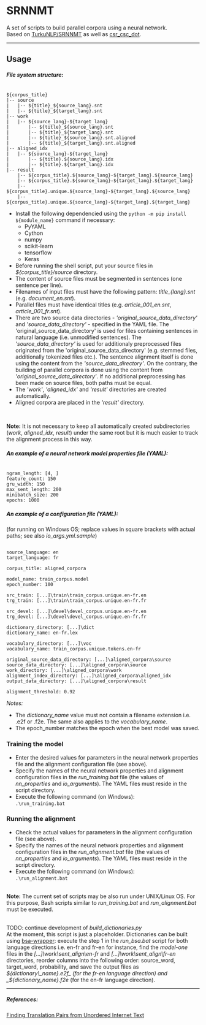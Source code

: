 # SRNNMT
A set of scripts to build parallel corpora using a neural network.<br>
Based on [TurkuNLP/SRNNMT](https://github.com/TurkuNLP/SRNNMT) as well as [csr_csc_dot](https://github.com/fginter/csr_csc_dot).
<hr>

## Usage
##### File system structure:
<pre><code>
${corpus_title}
|-- source
|   |-- ${title}_${source_lang}.snt
|   |-- ${title}_${target_lang}.snt
|-- work
|   |-- ${source_lang}-${target_lang}
|       |-- ${title}_${source_lang}.snt
|       |-- ${title}_${target_lang}.snt
|       |-- ${title}_${source_lang}.snt.aligned
|       |-- ${title}_${target_lang}.snt.aligned
|-- aligned_idx
|   |-- ${source_lang}-${target_lang}
|       |-- ${title}.${source_lang}.idx
|       |-- ${title}.${target_lang}.idx
|-- result
    |-- ${corpus_title}.${source_lang}-${target_lang}.${source_lang}
    |-- ${corpus_title}.${source_lang}-${target_lang}.${target_lang}
    |-- ${corpus_title}.unique.${source_lang}-${target_lang}.${source_lang}
    |-- ${corpus_title}.unique.${source_lang}-${target_lang}.${target_lang}
</code></pre>

* Install the following dependencied using the `python -m pip install ${module_name}` command if necessary:
  * PyYAML
  * Cython
  * numpy
  * scikit-learn
  * tensorflow
  * Keras
* Before running the shell script, put your source files in _${corpus\_title}/source_ directory.
* The content of source files must be segmented in sentences (one sentence per line).
* Filenames of input files must have the following pattern: _${title}\_${lang}.snt_ (e.g. _document\_en.snt_).
* Parallel files must have identical titles (e.g. _article\_001\_en.snt_, _article\_001\_fr.snt_).
* There are two source data directories - _'original_source_data_directory'_ and _'source_data_directory'_ - specified in the YAML file.
The 'original_source_data_directory' is used for files containing sentences in natural language (i.e. unmodified sentences).
The _'source_data_directory'_ is used for additionaly preprocessed files originated from the 'original_source_data_directory'
(e.g. stemmed files, additionally tokenized files etc.).
The sentence alignment itself is done using the content from the _'source_data_directory'_.
On the contrary, the building of parallel corpora is done using the content from _'original_source_data_directory'_.
If no additional preprocessing has been made on source files, both paths must be equal.
* The _'work'_, _'aligned_idx'_ and _'result'_ directories are created automatically.
* Aligned corpora are placed in the _'result'_ directory.
<br>

__Note:__ It is not necessary to keep all automatically created subdirectories (_work_, _aligned_idx_, _result_) under
the same root but it is much easier to track the alignment process in this way.

##### An example of a neural network model properties file (YAML):
<pre><code>
ngram_length: [4, ]
feature_count: 150
gru_width: 150
max_sent_length: 200
minibatch_size: 200
epochs: 1000
</code></pre>

##### An example of a configuration file (YAML):
(for running on Windows OS; replace values in square brackets with actual paths; see also _io\_args.yml.sample_)
<pre><code>
source_language: en
target_language: fr

corpus_title: aligned_corpora

model_name: train_corpus.model
epoch_number: 100

src_train: [...]\train\train_corpus.unique.en-fr.en
trg_train: [...]\train\train_corpus.unique.en-fr.fr

src_devel: [...]\devel\devel_corpus.unique.en-fr.en
trg_devel: [...]\devel\devel_corpus.unique.en-fr.fr

dictionary_directory: [...]\dict
dictionary_name: en-fr.lex

vocabulary_directory: [...]\voc
vocabulary_name: train_corpus.unique.tokens.en-fr

original_source_data_directory: [...]\aligned_corpora\source
source_data_directory: [...]\aligned_corpora\source
work_directory: [...]\aligned_corpora\work
alignment_index_directory: [...]\aligned_corpora\aligned_idx
output_data_directory: [...]\aligned_corpora\result

alignment_threshold: 0.92
</code></pre>

_Notes:_
* The _dictionary\_name_ value must not contain a filename extension i.e. .e2f or .f2e.
The same also applies to the _vocabulary\_name_.
* The epoch_number matches the epoch when the best model was saved.

### Training the model
* Enter the desired values for parameters in the neural network properties file and the alignment configuration file (see above).
* Specify the names of the neural network properties and alignment configuration files in the _run\_training.bat_ file
(the values of _nn_properties_ and _io_arguments_). The YAML files must reside in the script directory.
* Execute the following command (on Windows):<br>
`.\run_training.bat`

### Running the alignment
* Check the actual values for parameters in the alignment configuration file (see above).
* Specify the names of the neural network properties and alignment configuration files in the _run\_alignment.bat_ file
(the values of _nn_properties_ and _io_arguments_). The YAML files must reside in the script directory.
* Execute the following command (on Windows):<br>
`.\run_alignment.bat`
<br><br>

__Note:__ The current set of scripts may be also run under UNIX/Linux OS.
For this purpose, Bash scripts similar to _run\_training.bat_ and _run\_alignment.bat_ must be executed.
<br><br>

TODO: continue development of _build\_dictionaries.py_<br>
At the moment, this script is just a placeholder. Dictionaries can be built using [bsa-wrapper](https://github.com/janissl/bsa-wrapper):
execute the step 1 in the _run\_bsa.bat_ script for both language directions i.e. en-fr and fr-en for instance,
find the _model-one_ files in the _[...]\work\sent\_align\en-fr_ and _[...]\work\sent\_align\fr-en_ directories, reorder
columns into the following order: source_word, target_word, probability, and save the output files as _${dictionary\_name}.e2f_
(for the fr-en language direction) and _${dictionary\_name}.f2e_ (for the en-fr language direction).
<hr>

##### References:
[Finding Translation Pairs from Unordered Internet Text](https://blogs.helsinki.fi/language-technology/files/2017/09/FINMT2017_Kanerva.pdf)
